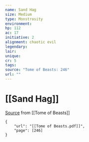 ```yaml
---
name: Sand Hag
size: Medium
type: Monstrosity
environment: 
hp: 112
ac: 17
initiative: 2
alignment: chaotic evil
legendary: 
lair: 
unique: 
cr: 5
tags: 
source: "Tome of Beasts: 246"
url: ""
---
```

# [[Sand Hag]]

[Source](zotero://open-pdf/library/items/ULEQWHJM?page=246) from [[Tome of Beasts]]

```pdf
{
	"url": "[[Tome of Beasts.pdf]]",
	"page": [246]
}
```

